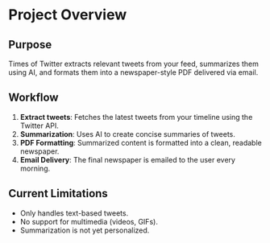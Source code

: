 
# Project Overview

## Purpose
Times of Twitter extracts relevant tweets from your feed, summarizes them using AI, and formats them into a newspaper-style PDF delivered via email.

## Workflow
1. **Extract tweets**: Fetches the latest tweets from your timeline using the Twitter API.
2. **Summarization**: Uses AI to create concise summaries of tweets.
3. **PDF Formatting**: Summarized content is formatted into a clean, readable newspaper.
4. **Email Delivery**: The final newspaper is emailed to the user every morning.

## Current Limitations
- Only handles text-based tweets.
- No support for multimedia (videos, GIFs).
- Summarization is not yet personalized.
